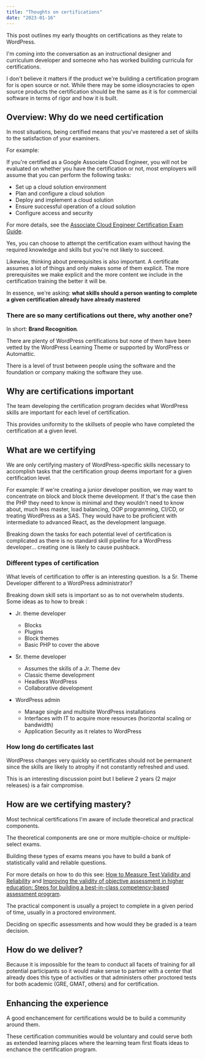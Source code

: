 ```yaml
---
title: "Thoughts on certifications"
date: "2023-01-16"
---
```


This post outlines my early thoughts on certifications as they relate to WordPress.

I'm coming into the conversation as an instructional designer and curriculum developer and someone who has worked building curricula for certifications.

I don't believe it matters if the product we're building a certification program for is open source or not. While there may be some idiosyncracies to open source products the certification should be the same as it is for commercial software in terms of rigor and how it is built.

## Overview: Why do we need certification

In most situations, being certified means that you've mastered a set of skills to the satisfaction of your examiners.

For example:

If you're certified as a Google Associate Cloud Engineer, you will not be evaluated on whether you have the certification or not, most employers will assume that you can perform the following tasks:

- Set up a cloud solution environment
- Plan and configure a cloud solution
- Deploy and implement a cloud solution
- Ensure successful operation of a cloud solution
- Configure access and security

For more details, see the [Associate Cloud Engineer Certification Exam Guide](https://cloud.google.com/certification/guides/cloud-engineer).

Yes, you can choose to attempt the certification exam without having the required knowledge and skills but you're not likely to succeed.

Likewise, thinking about prerequisites is also important. A certificate assumes a lot of things and only makes some of them explicit. The more prerequisites we make explicit and the more content we include in the certification training the better it will be.

In essence, we're asking: **what skills should a person wanting to complete a given certification already have already mastered**

### There are so many certifications out there, why another one?

In short: **Brand Recognition**.

There are plenty of WordPress certifications but none of them have been vetted by the WordPress Learning Theme or supported by WordPress or Automattic.

There is a level of trust between people using the software and the foundation or company making the software they use.

## Why are certifications important

The team developing the certification program decides what WordPress skills are important for each level of certification.

This provides uniformity to the skillsets of people who have completed the certification at a given level.

## What are we certifying

We are only certifying mastery of WordPress-specific skills necessary to accomplish tasks that the certification group deems important for a given certification level.

For example: If we're creating a junior developer position, we may want to concentrate on block and block theme development. If that's the case then the PHP they need to know is minimal and they wouldn't need to know about, much less master, load balancing, OOP programming, CI/CD, or treating WordPress as a SAS. They would have to be proficient with intermediate to advanced React, as the development language.

Breaking down the tasks for each potential level of certification is complicated as there is no standard skill pipeline for a WordPress developer... creating one is likely to cause pushback.

### Different types of certification

What levels of certification to offer is an interesting question. Is a Sr. Theme Developer different to a WordPress administrator?

Breaking down skill sets is important so as to not overwhelm students. Some ideas as to how to break :

- Jr. theme developer
    
    - Blocks
    - Plugins
    - Block themes
    - Basic PHP to cover the above
- Sr. theme developer
    
    - Assumes the skills of a Jr. Theme dev
    - Classic theme development
    - Headless WordPress
    - Collaborative development
- WordPress admin
    
    - Manage single and multisite WordPress installations
    - Interfaces with IT to acquire more resources (horizontal scaling or bandwidth)
    - Application Security as it relates to WordPress

### How long do certificates last

WordPress changes very quickly so certificates should not be permanent since the skills are likely to atrophy if not constantly refreshed and used.

This is an interesting discussion point but I believe 2 years (2 major releases) is a fair compromise.

## How are we certifying mastery?

Most technical certifications I'm aware of include theoretical and practical components.

The theoretical components are one or more multiple-choice or multiple-select exams.

Building these types of exams means you have to build a bank of statistically valid and reliable questions.

For more details on how to do this see: [How to Measure Test Validity and Reliability](https://examsoft.com/resources/how-to-measure-test-validity-reliability/) and [Improving the validity of objective assessment in higher education: Steps for building a best-in-class competency-based assessment program](https://onlinelibrary.wiley.com/doi/epdf/10.1002/cbe2.1058).

The practical component is usually a project to complete in a given period of time, usually in a proctored environment.

Deciding on specific assessments and how would they be graded is a team decision.

## How do we deliver?

Because it is impossible for the team to conduct all facets of training for all potential participants so it would make sense to partner with a center that already does this type of activities or that administers other proctored tests for both academic (GRE, GMAT, others) and for certification.

## Enhancing the experience

A good enchancement for certifications would be to build a community around them.

These certification communities would be voluntary and could serve both as extended learning places where the learning team first floats ideas to enchance the certification program.
